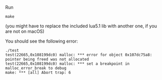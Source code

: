 Run

```
make
```

(you might have to replace the included lua5.1 lib with another one, if you are not on macOS)

You should see the following error:

```
./test
test(22665,0x108199dc0) malloc: *** error for object 0x107dc75a8: pointer being freed was not allocated
test(22665,0x108199dc0) malloc: *** set a breakpoint in malloc_error_break to debug
make: *** [all] Abort trap: 6
```
